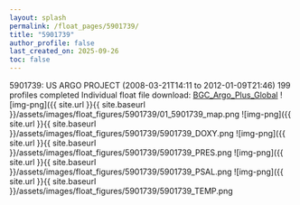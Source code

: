 ```yaml
---
layout: splash
permalink: /float_pages/5901739/
title: "5901739"
author_profile: false
last_created_on: 2025-09-26
toc: false
---
```

 
5901739: US ARGO PROJECT (2008-03-21T14:11 to 2012-01-09T21:46)
199 profiles completed
Individual float file download: [BGC_Argo_Plus_Global](https://ftp.soest.hawaii.edu/bgc_argo_plus/Individual_Floats/outliers_removed/5901739_Sprof_processed.nc)
![img-png]({{ site.url }}{{ site.baseurl }}/assets/images/float_figures/5901739/01_5901739_map.png
![img-png]({{ site.url }}{{ site.baseurl }}/assets/images/float_figures/5901739/5901739_DOXY.png
![img-png]({{ site.url }}{{ site.baseurl }}/assets/images/float_figures/5901739/5901739_PRES.png
![img-png]({{ site.url }}{{ site.baseurl }}/assets/images/float_figures/5901739/5901739_PSAL.png
![img-png]({{ site.url }}{{ site.baseurl }}/assets/images/float_figures/5901739/5901739_TEMP.png
